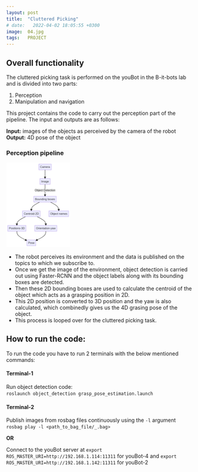 ```yaml
---
layout: post
title:  "Cluttered Picking"
# date:   2022-04-02 18:05:55 +0300
image:  04.jpg
tags:   PROJECT
---
```



## Overall functionality

The cluttered picking task is performed on the youBot in the B-it-bots lab and is divided into two parts:

1. Perception 
2. Manipulation and navigation

This project contains the code to carry out the perception part of the pipeline. The input and outputs are as follows:

**Input:** images of the objects as perceived by the camera of the robot \
**Output:** 4D pose of the object

### Perception pipeline

<img width="34%" src="https://raw.githubusercontent.com/ananyaverma2/HEART_MET_cluttered_pick/main/images/overview.png">

- The robot perceives its environment and the data is published on the topics to which we subscribe to.
- Once we get the image of the environment, object detection 
is carried out using Faster-RCNN and the object labels along 
with its bounding boxes are detected.
- Then these 2D bounding boxes are used to calculate the centroid of the object which acts as a grasping position in 2D.
- This 2D position is converted to 3D position and the yaw is also calculated, which combinedly gives us the 4D grasing pose of the object.
- This process is looped over for the cluttered picking task.











## How to run the code:

To run the code you have to run 2 terminals with the below mentioned commands:

#### Terminal-1
Run object detection code: <br/>
`roslaunch object_detection grasp_pose_estimation.launch`

#### Terminal-2
Publish images from rosbag files continuously using the `-l` argument<br/>
`rosbag play -l <path_to_bag_file/_.bag>`

**OR**

Connect to the youBot server at `export ROS_MASTER_URI=http://192.168.1.114:11311` for youBot-4 and `export ROS_MASTER_URI=http://192.168.1.142:11311` for youBot-2
